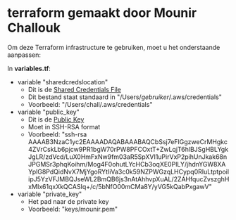 # terraform gemaakt door Mounir Challouk
Om deze Terraform infrastructure te gebruiken, moet u het onderstaande aanpassen:

In <b>variables.tf</b>:
  <ul>
    <li>variable "sharedcredslocation"
      <ul>
        <li>Dit is de <a href="https://registry.terraform.io/providers/hashicorp/aws/latest/docs#shared-credentials-file">Shared Credentials File</a></li>
        <li>Dit bestand staat standaard in "/Users/<i>gebruiker</i>/.aws/credentials"</li>
		<li>Voorbeeld: "/Users/chall/.aws/credentials"</li>
      </ul>
    </li>
    <li>variable "public_key"
      <ul>
        <li>Dit is de <a href="https://registry.terraform.io/providers/hashicorp/aws/latest/docs/resources/key_pair">Public Key</a></li>
        <li>Moet in SSH-RSA format</li>
		<li>Voorbeeld: "ssh-rsa AAAAB3NzaC1yc2EAAAADAQABAAABAQCbSsj7eFIGgzweCrMHgkc4ZVrCskLb6pjcw9PR1bgW70rPW8PFCOxtT+ZwLqjT6hlBJSgHBLYgkJgLR/zdVcd/LuX0HmFxNw9fm03aR5SpXVI1uPirVxP2pihUnJkak68nJPGMSr3phqKoihm/Mog4F0ohutLYcHCb3oqXE0PlLY/jhdnYGW8XAYplG8PdQidNvX7MjYgoRYtIiVa3c0k59NZPWGzqLHCypq0RIuLtptpoilipJ5YzVFJMBQJseWL2BmQB6js3nAtAhhvpXuAL/2ZAHfqucZvszghHxMIx61qxXkQCASIq+/c/5bNfO00mCMa8Y/yVG5kQabPxgawV"</li>
      </ul>
    </li>
    <li>variable "private_key"
      <ul>
        <li>Het pad naar de private key</li>
        <li>Voorbeeld: "keys/mounir.pem"</li>
      </ul>
    </li>
    
  </ul>
